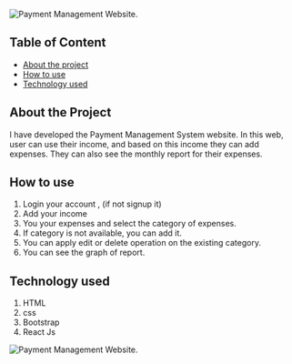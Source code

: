  ![Payment Management Website](https://i.imgur.com/3MVMUKT.png).


## Table of Content

* [About the project](#about-the-project)
* [How to use](#how-to-use)
* [Technology used](#technology-used)


## About the Project

I have developed the Payment Management System website. In this web, user can use their income, and based on this income they can add expenses. They can also see the monthly report for their 
expenses. 

## How to use 

 1. Login your account , (if not signup it)
 2. Add your income
 3. You your expenses and select the category of expenses.
 4. If category is not available, you can add it.
 5. You can apply edit or delete operation on the existing category. 
 6. You can see the graph of report. 


## Technology used

1. HTML
2. css
3. Bootstrap
4. React Js



 ![Payment Management Website](https://payment-management-system-eight.vercel.app/).
